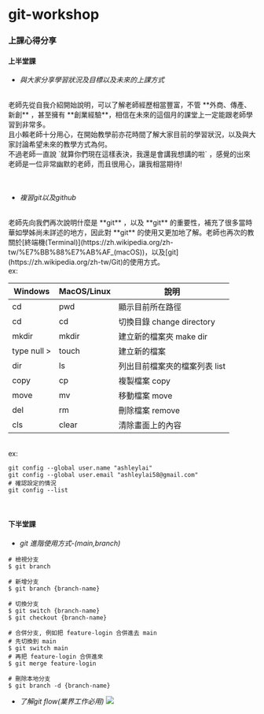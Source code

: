 # git-workshop

### 上課心得分享

#### 上半堂課

* _與大家分享學習狀況及目標以及未來的上課方式_
<br>
老師先從自我介紹開始說明，可以了解老師經歷相當豐富，不管 **外商、傳產、新創** ，甚至擁有 **創業經驗**，相信在未來的這個月的課堂上一定能跟老師學習到非常多。
<br>
且小賴老師十分用心，在開始教學前亦花時間了解大家目前的學習狀況，以及與大家討論希望未來的教學方式為何。
<br>
不過老師一直說 `就算你們現在這樣表決，我還是會講我想講的啦` ，感覺的出來老師是一位非常幽默的老師，而且很用心，讓我相當期待!
<br><br><br>

* _複習git以及github_
<br>
老師先向我們再次說明什麼是 **git** ，以及 **git** 的重要性，補充了很多當時華如學姊尚未詳述的地方，因此對 **git** 的使用又更加地了解。老師也再次的教關於[終端機(Terminal)](https://zh.wikipedia.org/zh-tw/%E7%BB%88%E7%AB%AF_(macOS))，以及[git](https://zh.wikipedia.org/zh-tw/Git)的使用方式。
<br>
ex:
<br>

| Windows  | MacOS/Linux | 說明                        |
| -------- | ----------- | -------------------------- |
| cd       | pwd         | 顯示目前所在路徑              |
| cd       | cd          | 切換目錄 change directory   |
| mkdir    | mkdir       | 建立新的檔案夾  make dir     |
| type null > | touch    | 建立新的檔案                |
| dir      | ls          | 列出目前檔案夾的檔案列表  list   |
| copy     | cp     | 複製檔案   copy  |
| move     | mv     | 移動檔案   move  |
| del     | rm     | 刪除檔案    remove |
| cls     | clear     | 清除畫面上的內容     |

<br>
ex:
<br>

```bash=
git config --global user.name "ashleylai"
git config --global user.email "ashleylai58@gmail.com"
# 確認設定的情況
git config --list
```
<br>

#### 下半堂課

* _git 進階使用方式-(main,branch)_

```bash=
# 檢視分支
$ git branch

# 新增分支
$ git branch {branch-name}

# 切換分支
$ git switch {branch-name}   
$ git checkout {branch-name} 

# 合併分支, 例如把 feature-login 合併進去 main
# 先切換到 main
$ git switch main
# 再把 feature-login 合併進來
$ git merge feature-login

# 刪除本地分支
$ git branch -d {branch-name}

```


* _了解git flow(業界工作必用)_
![](https://i.imgur.com/rV7GdFn.png)


